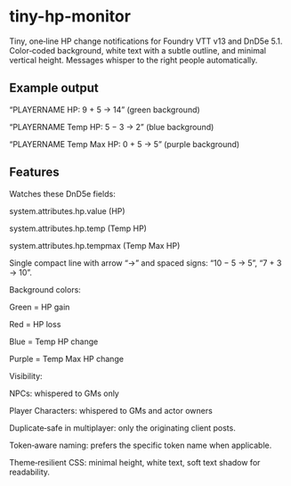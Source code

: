 # tiny-hp-monitor

Tiny, one‑line HP change notifications for Foundry VTT v13 and DnD5e 5.1.
Color‑coded background, white text with a subtle outline, and minimal vertical height.
Messages whisper to the right people automatically.

## Example output

“PLAYERNAME HP: 9 + 5 → 14” (green background)

“PLAYERNAME Temp HP: 5 − 3 → 2” (blue background)

“PLAYERNAME Temp Max HP: 0 + 5 → 5” (purple background)

## Features

Watches these DnD5e fields:

system.attributes.hp.value (HP)

system.attributes.hp.temp (Temp HP)

system.attributes.hp.tempmax (Temp Max HP)

Single compact line with arrow “→” and spaced signs: “10 − 5 → 5”, “7 + 3 → 10”.

Background colors:

Green = HP gain

Red = HP loss

Blue = Temp HP change

Purple = Temp Max HP change

Visibility:

NPCs: whispered to GMs only

Player Characters: whispered to GMs and actor owners

Duplicate‑safe in multiplayer: only the originating client posts.

Token‑aware naming: prefers the specific token name when applicable.

Theme‑resilient CSS: minimal height, white text, soft text shadow for readability.
